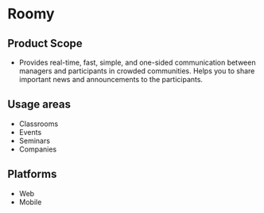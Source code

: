 # Roomy 

## Product Scope
- Provides real-time, fast, simple, and one-sided communication between managers and participants in crowded communities. Helps you to share important news and announcements to the participants.

## Usage areas
- Classrooms
- Events
- Seminars
- Companies

## Platforms
- Web
- Mobile
